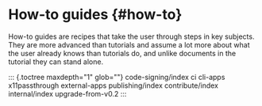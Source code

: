 # How-to guides {#how-to}

How-to guides are recipes that take the user through steps in key
subjects. They are more advanced than tutorials and assume a lot more
about what the user already knows than tutorials do, and unlike
documents in the tutorial they can stand alone.

::: {.toctree maxdepth="1" glob=""}
code-signing/index ci cli-apps x11passthrough external-apps
publishing/index contribute/index internal/index upgrade-from-v0.2
:::
